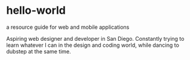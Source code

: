 # hello-world
a resource guide for web and mobile applications

Aspiring web designer and developer in San Diego. Constantly trying to learn whatever I can in the design and coding world, while dancing to dubstep at the same time.
